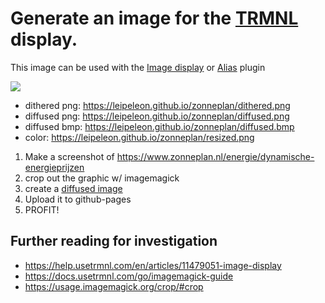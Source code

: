 # Generate an image for the [TRMNL](https://usetrmnl.com/) display.

This image can be used with the [Image display](https://usetrmnl.com/plugin_settings?keyname=image_display) or [Alias](https://usetrmnl.com/plugin_settings?keyname=alias) plugin

![](https://leipeleon.github.io/zonneplan/diffused.png)

- dithered png: <https://leipeleon.github.io/zonneplan/dithered.png>
- diffused png: <https://leipeleon.github.io/zonneplan/diffused.png>
- diffused bmp: <https://leipeleon.github.io/zonneplan/diffused.bmp>
- color: <https://leipeleon.github.io/zonneplan/resized.png>

1. Make a screenshot of https://www.zonneplan.nl/energie/dynamische-energieprijzen
2. crop out the graphic w/ imagemagick
3. create a [diffused image](https://leipeleon.github.io/zonneplan/diffused.png)
4. Upload it to github-pages
5. PROFIT!

## Further reading for investigation

- https://help.usetrmnl.com/en/articles/11479051-image-display
- https://docs.usetrmnl.com/go/imagemagick-guide
- https://usage.imagemagick.org/crop/#crop
